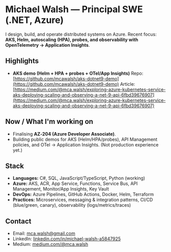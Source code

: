 # Michael Walsh — Principal SWE (.NET, Azure)

I design, build, and operate distributed systems on Azure. Recent focus: **AKS, Helm, autoscaling (HPA), probes, and observability with OpenTelemetry → Application Insights**.

## Highlights

* **AKS demo (Helm + HPA + probes + OTel/App Insights)**
  Repo: [https://github.com/mcawalsh/aks-dotnet9-demo](https://github.com/mcawalsh/aks-dotnet9-demo)
  Article: [https://medium.com/@mca.walsh/exploring-azure-kubernetes-service-aks-deploying-scaling-and-observing-a-net-9-api-6fbd39676907](https://medium.com/@mca.walsh/exploring-azure-kubernetes-service-aks-deploying-scaling-and-observing-a-net-9-api-6fbd39676907)

## Now / What I'm working on

* Finalising **AZ‑204 (Azure Developer Associate)**.
* Building public demos for AKS (Helm/HPA/probes), API Management policies, and OTel → Application Insights. (Not production experience yet.)

## Stack

* **Languages:** C#, SQL, JavaScript/TypeScript, Python (working)
* **Azure:** AKS, ACR, App Service, Functions, Service Bus, API Management, Monitor/App Insights, Key Vault
* **DevOps:** Azure Pipelines, GitHub Actions, Docker, Helm, Terraform
* **Practices:** Microservices, messaging & integration patterns, CI/CD (blue/green, canary), observability (logs/metrics/traces)

## Contact

- Email: [mca.walsh@gmail.com](mailto:mca.walsh@gmail.com)
- LinkedIn: [linkedin.com/in/michael-walsh-a5847925](https://www.linkedin.com/in/michael-walsh-a5847925)
- Medium: [medium.com/@mca.walsh](https://medium.com/@mca.walsh)
